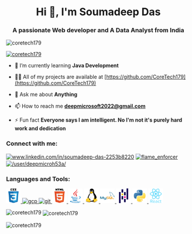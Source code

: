 <h1 align="center">Hi 👋, I'm Soumadeep Das</h1>
<h3 align="center">A passionate Web developer and A Data Analyst from India</h3>

<p align="left"> <img src="https://komarev.com/ghpvc/?username=coretech179&label=Profile%20views&color=0e75b6&style=flat" alt="coretech179" /> </p>

<p align="left"> <a href="https://github.com/ryo-ma/github-profile-trophy"><img src="https://github-profile-trophy.vercel.app/?username=coretech179" alt="coretech179" /></a> </p>

- 🌱 I’m currently learning **Java Development**

- 👨‍💻 All of my projects are available at [https://github.com/CoreTech179](https://github.com/CoreTech179)

- 💬 Ask me about **Anything**

- 📫 How to reach me **deepmicrosoft2022@gmail.com**

- ⚡ Fun fact **Everyone says I am intelligent. No I'm not it's purely hard work and dedication**

<h3 align="left">Connect with me:</h3>
<p align="left">
<a href="https://linkedin.com/in/www.linkedin.com/in/soumadeep-das-2253b8220" target="blank"><img align="center" src="https://raw.githubusercontent.com/rahuldkjain/github-profile-readme-generator/master/src/images/icons/Social/linked-in-alt.svg" alt="www.linkedin.com/in/soumadeep-das-2253b8220" height="30" width="40" /></a>
<a href="https://instagram.com/flame_enforcer" target="blank"><img align="center" src="https://raw.githubusercontent.com/rahuldkjain/github-profile-readme-generator/master/src/images/icons/Social/instagram.svg" alt="flame_enforcer" height="30" width="40" /></a>
<a href="https://auth.geeksforgeeks.org/user//user/deepmicroh53a/" target="blank"><img align="center" src="https://raw.githubusercontent.com/rahuldkjain/github-profile-readme-generator/master/src/images/icons/Social/geeks-for-geeks.svg" alt="/user/deepmicroh53a/" height="30" width="40" /></a>
</p>

<h3 align="left">Languages and Tools:</h3>
<p align="left"> <a href="https://www.w3schools.com/css/" target="_blank" rel="noreferrer"> <img src="https://raw.githubusercontent.com/devicons/devicon/master/icons/css3/css3-original-wordmark.svg" alt="css3" width="40" height="40"/> </a> <a href="https://cloud.google.com" target="_blank" rel="noreferrer"> <img src="https://www.vectorlogo.zone/logos/google_cloud/google_cloud-icon.svg" alt="gcp" width="40" height="40"/> </a> <a href="https://git-scm.com/" target="_blank" rel="noreferrer"> <img src="https://www.vectorlogo.zone/logos/git-scm/git-scm-icon.svg" alt="git" width="40" height="40"/> </a> <a href="https://www.w3.org/html/" target="_blank" rel="noreferrer"> <img src="https://raw.githubusercontent.com/devicons/devicon/master/icons/html5/html5-original-wordmark.svg" alt="html5" width="40" height="40"/> </a> <a href="https://www.java.com" target="_blank" rel="noreferrer"> <img src="https://raw.githubusercontent.com/devicons/devicon/master/icons/java/java-original.svg" alt="java" width="40" height="40"/> </a> <a href="https://www.linux.org/" target="_blank" rel="noreferrer"> <img src="https://raw.githubusercontent.com/devicons/devicon/master/icons/linux/linux-original.svg" alt="linux" width="40" height="40"/> </a> <a href="https://www.mysql.com/" target="_blank" rel="noreferrer"> <img src="https://raw.githubusercontent.com/devicons/devicon/master/icons/mysql/mysql-original-wordmark.svg" alt="mysql" width="40" height="40"/> </a> <a href="https://pandas.pydata.org/" target="_blank" rel="noreferrer"> <img src="https://raw.githubusercontent.com/devicons/devicon/2ae2a900d2f041da66e950e4d48052658d850630/icons/pandas/pandas-original.svg" alt="pandas" width="40" height="40"/> </a> <a href="https://www.python.org" target="_blank" rel="noreferrer"> <img src="https://raw.githubusercontent.com/devicons/devicon/master/icons/python/python-original.svg" alt="python" width="40" height="40"/> </a> <a href="https://reactjs.org/" target="_blank" rel="noreferrer"> <img src="https://raw.githubusercontent.com/devicons/devicon/master/icons/react/react-original-wordmark.svg" alt="react" width="40" height="40"/> </a> </p>

<p><img align="left" src="https://github-readme-stats.vercel.app/api/top-langs?username=coretech179&show_icons=true&locale=en&layout=compact" alt="coretech179" /></p>

<p>&nbsp;<img align="center" src="https://github-readme-stats.vercel.app/api?username=coretech179&show_icons=true&locale=en" alt="coretech179" /></p>

<p><img align="center" src="https://github-readme-streak-stats.herokuapp.com/?user=coretech179&" alt="coretech179" /></p>
